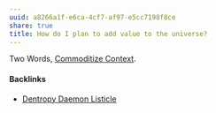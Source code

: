 ```yaml
---
uuid: a8266a1f-e6ca-4cf7-af97-e5cc7198f8ce
share: true
title: How do I plan to add value to the universe?
---
```

Two Words, [Commoditize Context](../6c1a104f-51d8-40ac-bb23-c5768cdbfb16).

#### Backlinks

* [Dentropy Daemon Listicle](/15c66694-3dc9-4115-afb8-887a6e52ffea)